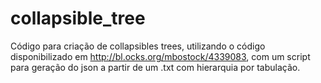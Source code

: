 collapsible_tree
================

Código para criação de collapsibles trees, utilizando o código disponibilizado em http://bl.ocks.org/mbostock/4339083, com um script para geração do json a partir de um .txt com hierarquia por tabulação.

